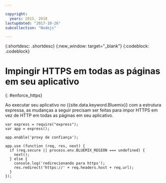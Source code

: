 ```yaml
---

copyright:
  years: 2015, 2018
lastupdated: "2017-10-26"
subcollection: "Nodejs"

---
```


{:shortdesc: .shortdesc}
{:new_window: target="_blank"}
{:codeblock: .codeblock}

# Impingir HTTPS em todas as páginas em seu aplicativo
{: #enforce_https}

Ao executar seu aplicativo no {{site.data.keyword.Bluemix}} com a estrutura expressa, as mudanças a seguir
precisam ser feitas para impor HTTPS em vez de HTTP em todas as páginas em seu aplicativo.

```
var express = require("express");
var app = express();

app.enable('proxy de confiança');

app.use (function (req, res, next) {
  if (req.secure || process.env.BLUEMIX_REGION === undefined) {
    next();
  } else {
    console.log('redirecionando para https');
    res.redirect('https://' + req.headers.host + req.url);
  }
});
```
